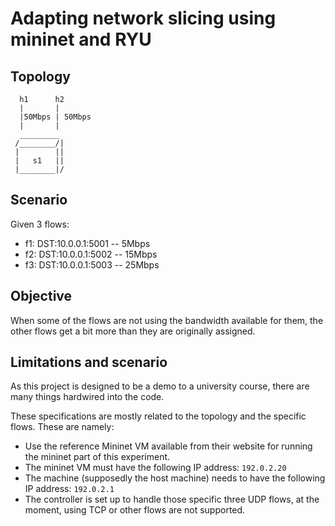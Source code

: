 # Adapting network slicing using mininet and RYU

## Topology

```
  h1      h2
  |       |
  |50Mbps | 50Mbps
  |       |
  _________
 /________/|
 |        ||
 |   s1   ||
 |________|/
```

## Scenario

Given 3 flows:

- f1: DST:10.0.0.1:5001 -- 5Mbps
- f2: DST:10.0.0.1:5002 -- 15Mbps
- f3: DST:10.0.0.1:5003 -- 25Mbps

## Objective

When some of the flows are not using the bandwidth available for them,
the other flows get a bit more than they are originally assigned.

## Limitations and scenario

As this project is designed to be a demo to a university course, there are many
things hardwired into the code.

These specifications are mostly related to the topology and the specific flows.
These are namely:

- Use the reference Mininet VM available from their website for running the
  mininet part of this experiment.
- The mininet VM must have the following IP address: `192.0.2.20`
- The machine (supposedly the host machine) needs to have the following IP
  address: `192.0.2.1`
- The controller is set up to handle those specific three UDP flows, at the
  moment, using TCP or other flows are not supported.
